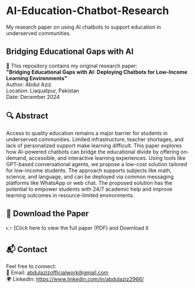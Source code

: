 # AI-Education-Chatbot-Research
My research paper on using AI chatbots to support education in underserved communities.

## Bridging Educational Gaps with AI

📄 This repository contains my original research paper:  
**"Bridging Educational Gaps with AI: Deploying Chatbots for Low-Income Learning Environments"**  
Author: Abdul Aziz  
Location: Liaquatpur, Pakistan  
Date: December 2024

## 🔍 Abstract

Access to quality education remains a major barrier for students in underserved communities. Limited infrastructure, teacher shortages, and lack of personalized support make learning difficult. This paper explores how AI-powered chatbots can bridge the educational divide by offering on-demand, accessible, and interactive learning experiences. Using tools like GPT-based conversational agents, we propose a low-cost solution tailored for low-income students. The approach supports subjects like math, science, and language, and can be deployed via common messaging platforms like WhatsApp or web chat. The proposed solution has the potential to empower students with 24/7 academic help and improve learning outcomes in resource-limited environments.

## 📎 Download the Paper

👉 [Click here to view the full paper (PDF) and Download it



## 📬 Contact

Feel free to connect:  
📧 Email: abdulazizofficialwork@gmail.com  
🌍 LinkedIn: https://www.linkedin.com/in/abdulaziz2966/

